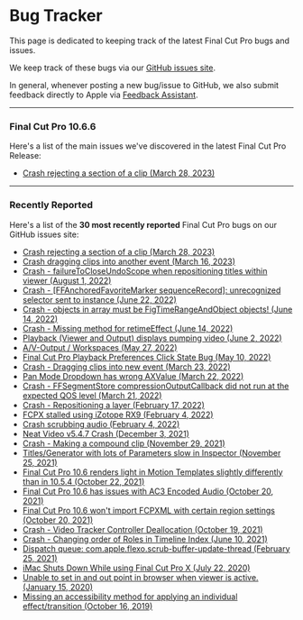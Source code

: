 # Bug Tracker

This page is dedicated to keeping track of the latest Final Cut Pro bugs and issues.

We keep track of these bugs via our [GitHub issues site](https://github.com/CommandPost/FCPCafe/issues).

In general, whenever posting a new bug/issue to GitHub, we also submit feedback directly to Apple via [Feedback Assistant](https://feedbackassistant.apple.com).

---

### Final Cut Pro 10.6.6

Here's a list of the main issues we've discovered in the latest Final Cut Pro Release:

- [Crash rejecting a section of a clip (March 28, 2023)](https://github.com/CommandPost/FCPCafe/issues/88)

---

### Recently Reported

Here's a list of the **30 most recently reported** Final Cut Pro bugs on our GitHub issues site:

- [Crash rejecting a section of a clip (March 28, 2023)](https://github.com/CommandPost/FCPCafe/issues/88)
- [Crash dragging clips into another event (March 16, 2023)](https://github.com/CommandPost/FCPCafe/issues/87)
- [Crash - failureToCloseUndoScope when repositioning titles within viewer (August 1, 2022)](https://github.com/CommandPost/FCPCafe/issues/84)
- [Crash - [FFAnchoredFavoriteMarker sequenceRecord]: unrecognized selector sent to instance (June 22, 2022)](https://github.com/CommandPost/FCPCafe/issues/83)
- [Crash - objects in array must be FigTimeRangeAndObject objects! (June 14, 2022)](https://github.com/CommandPost/FCPCafe/issues/82)
- [Crash - Missing method for retimeEffect (June 14, 2022)](https://github.com/CommandPost/FCPCafe/issues/81)
- [Playback (Viewer and Output) displays pumping video (June 2, 2022)](https://github.com/CommandPost/FCPCafe/issues/80)
- [A/V-Output / Workspaces (May 27, 2022)](https://github.com/CommandPost/FCPCafe/issues/79)
- [Final Cut Pro Playback Preferences Click State Bug (May 10, 2022)](https://github.com/CommandPost/FCPCafe/issues/77)
- [Crash - Dragging clips into new event (March 23, 2022)](https://github.com/CommandPost/FCPCafe/issues/74)
- [Pan Mode Dropdown has wrong AXValue (March 22, 2022)](https://github.com/CommandPost/FCPCafe/issues/73)
- [Crash - FFSegmentStore compressionOutputCallback did not run at the expected QOS level (March 21, 2022)](https://github.com/CommandPost/FCPCafe/issues/72)
- [Crash - Repositioning a layer (February 17, 2022)](https://github.com/CommandPost/FCPCafe/issues/71)
- [FCPX stalled using iZotope RX9 (February 4, 2022)](https://github.com/CommandPost/FCPCafe/issues/70)
- [Crash scrubbing audio (February 4, 2022)](https://github.com/CommandPost/FCPCafe/issues/69)
- [Neat Video v5.4.7 Crash (December 3, 2021)](https://github.com/CommandPost/FCPCafe/issues/68)
- [Crash - Making a compound clip (November 29, 2021)](https://github.com/CommandPost/FCPCafe/issues/67)
- [Titles/Generator with lots of Parameters slow in Inspector (November 25, 2021)](https://github.com/CommandPost/FCPCafe/issues/66)
- [Final Cut Pro 10.6 renders light in Motion Templates slightly differently than in 10.5.4 (October 22, 2021)](https://github.com/CommandPost/FCPCafe/issues/65)
- [Final Cut Pro 10.6 has issues with AC3 Encoded Audio (October 20, 2021)](https://github.com/CommandPost/FCPCafe/issues/63)
- [Final Cut Pro 10.6 won't import FCPXML with certain region settings (October 20, 2021)](https://github.com/CommandPost/FCPCafe/issues/62)
- [Crash - Video Tracker Controller Deallocation (October 19, 2021)](https://github.com/CommandPost/FCPCafe/issues/61)
- [Crash - Changing order of Roles in Timeline Index  (June 10, 2021)](https://github.com/CommandPost/FCPCafe/issues/60)
- [Dispatch queue: com.apple.flexo.scrub-buffer-update-thread (February 25, 2021)](https://github.com/CommandPost/FCPCafe/issues/59)
- [iMac Shuts Down While using Final Cut Pro X (July 22, 2020)](https://github.com/CommandPost/FCPCafe/issues/57)
- [Unable to set in and out point in browser when viewer is active. (January 15, 2020)](https://github.com/CommandPost/FCPCafe/issues/53)
- [Missing an accessibility method for applying an individual effect/transition (October 16, 2019)](https://github.com/CommandPost/FCPCafe/issues/52)
